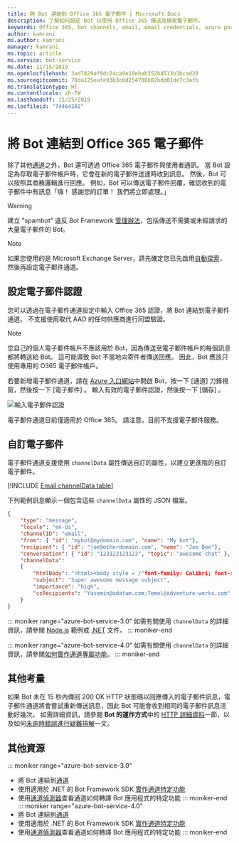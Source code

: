 ```yaml
---
title: 將 Bot 連結到 Office 365 電子郵件 | Microsoft Docs
description: 了解如何設定 Bot 以使用 Office 365 傳送及接收電子郵件。
keywords: Office 365, bot channels, email, email credentials, azure portal, custom email, Office 365, Bot 通道, 電子郵件, 電子郵件認證, azure 入口網站, 自訂電子郵件
author: kamrani
ms.author: kamrani
manager: kamrani
ms.topic: article
ms.service: bot-service
ms.date: 11/15/2019
ms.openlocfilehash: 3ad7829af9dc24ca9e10ebab352b4513b3bcad28
ms.sourcegitcommit: 78da125eafe93b3c6d254708b82bdd01de7c3afb
ms.translationtype: HT
ms.contentlocale: zh-TW
ms.lasthandoff: 11/25/2019
ms.locfileid: "74464282"
---
```

# <a name="connect-a-bot-to-office-365-email"></a>將 Bot 連結到 Office 365 電子郵件

除了其他[通道](~/bot-service-manage-channels.md)之外，Bot 還可透過 Office 365 電子郵件與使用者通訊。 當 Bot 設定為存取電子郵件帳戶時，它會在新的電子郵件送達時收到訊息。 然後，Bot 可以按照其商務邏輯進行回應。 例如，Bot 可以傳送電子郵件回覆，確認收到的電子郵件中有訊息「嗨！ 感謝您的訂單！ 我們將立即處理。」

> [!WARNING]
> 建立 "spambot" 違反 Bot Framework [管理辦法](https://www.botframework.com/Content/Microsoft-Bot-Framework-Preview-Online-Services-Agreement.htm)，包括傳送不需要或未經請求的大量電子郵件的 Bot。

> [!NOTE]
> 如果您使用的是 Microsoft Exchange Server，請先確定您已先啟用[自動探索](https://docs.microsoft.com/exchange/client-developer/exchange-web-services/autodiscover-for-exchange)，然後再設定電子郵件通道。 

## <a name="configure-email-credentials"></a>設定電子郵件認證

您可以透過在電子郵件通道設定中輸入 Office 365 認證，將 Bot 連結到電子郵件通道。
不支援使用取代 AAD 的任何供應商進行同盟驗證。

> [!NOTE]
> 您自己的個人電子郵件帳戶不應該用於 Bot，因為傳送至電子郵件帳戶的每個訊息都將轉送給 Bot。 這可能導致 Bot 不當地向寄件者傳送回應。 因此，Bot 應該只使用專用的 O365 電子郵件帳戶。

若要新增電子郵件通道，請在 [Azure 入口網站](https://portal.azure.com/)中開啟 Bot，按一下 [通道]  刀鋒視窗，然後按一下 [電子郵件]  。 輸入有效的電子郵件認證，然後按一下 [儲存]  。

![輸入電子郵件認證](~/media/bot-service-channel-connect-email/bot-service-channel-connect-email-credentials.png)

電子郵件通道目前僅適用於 Office 365。 請注意，目前不支援電子郵件服務。

## <a name="customize-emails"></a>自訂電子郵件

電子郵件通道支援使用 `channelData` 屬性傳送自訂的屬性，以建立更進階的自訂電子郵件。

[!INCLUDE [Email channelData table](~/includes/snippet-channelData-email.md)]

下列範例訊息顯示一個包含這些 `channelData` 屬性的 JSON 檔案。

```json
{
    "type": "message",
    "locale": "en-Us",
    "channelID": "email",
    "from": { "id": "mybot@mydomain.com", "name": "My bot"},
    "recipient": { "id": "joe@otherdomain.com", "name": "Joe Doe"},
    "conversation": { "id": "123123123123", "topic": "awesome chat" },
    "channelData":
    {
        "htmlBody": "<html><body style = /"font-family: Calibri; font-size: 11pt;/" >This is more than awesome.</body></html>",
        "subject": "Super awesome message subject",
        "importance": "high",
        "ccRecipients": "Yasemin@adatum.com;Temel@adventure-works.com"
    }
}
```

::: moniker range="azure-bot-service-3.0"
如需有關使用 `channelData` 的詳細資訊，請參閱 [Node.js](https://github.com/Microsoft/BotBuilder-Samples/tree/master/Node/core-ChannelData) 範例或 [.NET](~/dotnet/bot-builder-dotnet-channeldata.md) 文件。
::: moniker-end

::: moniker range="azure-bot-service-4.0"
如需有關使用 `channelData` 的詳細資訊，請參閱[如何實作通道專屬功能](~/v4sdk/bot-builder-channeldata.md)。
::: moniker-end

## <a name="other-considerations"></a>其他考量

如果 Bot 未在 15 秒內傳回 200 OK HTTP 狀態碼以回應傳入的電子郵件訊息，電子郵件通道將會嘗試重新傳送訊息，因此 Bot 可能會收到相同的電子郵件訊息活動好幾次。 如需詳細資訊，請參閱 **Bot 的運作方式**中的 [HTTP 詳細資料](v4sdk/bot-builder-basics.md#http-details)一節，以及如何[未逾時錯誤進行疑難排解](https://github.com/daveta/analytics/blob/master/troubleshooting_timeout.md)一文。

## <a name="additional-resources"></a>其他資源

<!-- Put whole list in monikers, even though it's just the second item that needs to be different. -->
::: moniker range="azure-bot-service-3.0"
* 將 Bot 連結到[通道](~/bot-service-manage-channels.md)
* 使用適用於 .NET 的 Bot Framework SDK [實作通道特定功能](dotnet/bot-builder-dotnet-channeldata.md)
* 使用[通道偵測器](bot-service-channel-inspector.md)查看通道如何轉譯 Bot 應用程式的特定功能
::: moniker-end
::: moniker range="azure-bot-service-4.0"
* 將 Bot 連結到[通道](~/bot-service-manage-channels.md)
* 使用適用於 .NET 的 Bot Framework SDK [實作通道特定功能](~/v4sdk/bot-builder-channeldata.md)
* 使用[通道偵測器](bot-service-channel-inspector.md)查看通道如何轉譯 Bot 應用程式的特定功能
::: moniker-end
